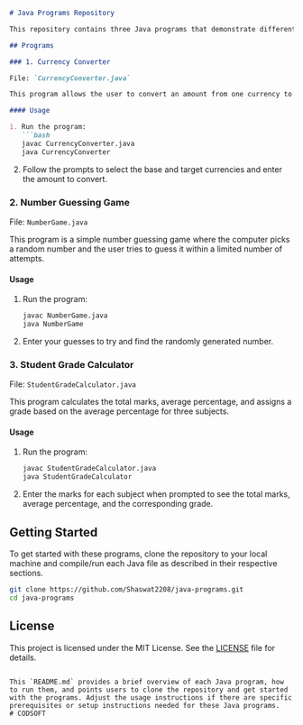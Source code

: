
```markdown
# Java Programs Repository

This repository contains three Java programs that demonstrate different functionalities.

## Programs

### 1. Currency Converter

File: `CurrencyConverter.java`

This program allows the user to convert an amount from one currency to another based on predefined exchange rates.

#### Usage

1. Run the program:
   ```bash
   javac CurrencyConverter.java
   java CurrencyConverter
   ```

2. Follow the prompts to select the base and target currencies and enter the amount to convert.

### 2. Number Guessing Game

File: `NumberGame.java`

This program is a simple number guessing game where the computer picks a random number and the user tries to guess it within a limited number of attempts.

#### Usage

1. Run the program:
   ```bash
   javac NumberGame.java
   java NumberGame
   ```

2. Enter your guesses to try and find the randomly generated number.

### 3. Student Grade Calculator

File: `StudentGradeCalculator.java`

This program calculates the total marks, average percentage, and assigns a grade based on the average percentage for three subjects.

#### Usage

1. Run the program:
   ```bash
   javac StudentGradeCalculator.java
   java StudentGradeCalculator
   ```

2. Enter the marks for each subject when prompted to see the total marks, average percentage, and the corresponding grade.

## Getting Started

To get started with these programs, clone the repository to your local machine and compile/run each Java file as described in their respective sections.

```bash
git clone https://github.com/Shaswat2208/java-programs.git
cd java-programs
```

## License

This project is licensed under the MIT License. See the [LICENSE](LICENSE) file for details.
```

This `README.md` provides a brief overview of each Java program, how to run them, and points users to clone the repository and get started with the programs. Adjust the usage instructions if there are specific prerequisites or setup instructions needed for these Java programs.
# CODSOFT
